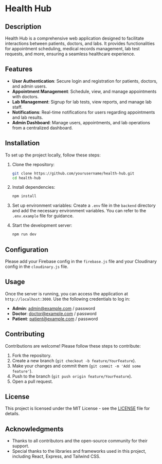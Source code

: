 # Health Hub

## Description
Health Hub is a comprehensive web application designed to facilitate interactions between patients, doctors, and labs. It provides functionalities for appointment scheduling, medical records management, lab test requests, and more, ensuring a seamless healthcare experience.

## Features
- **User Authentication**: Secure login and registration for patients, doctors, and admin users.
- **Appointment Management**: Schedule, view, and manage appointments with doctors.
- **Lab Management**: Signup for lab tests, view reports, and manage lab staff.
- **Notifications**: Real-time notifications for users regarding appointments and lab results.
- **Admin Dashboard**: Manage users, appointments, and lab operations from a centralized dashboard.

## Installation
To set up the project locally, follow these steps:

1. Clone the repository:
   ```bash
   git clone https://github.com/yourusername/health-hub.git
   cd health-hub
   ```

2. Install dependencies:
   ```bash
   npm install
   ```

3. Set up environment variables:
   Create a `.env` file in the `backend` directory and add the necessary environment variables. You can refer to the `.env.example` file for guidance.

4. Start the development server:
   ```bash
   npm run dev
   ```

## Configuration
Please add your Firebase config in the `firebase.js` file and your Cloudinary config in the `cloudinary.js` file.

## Usage
Once the server is running, you can access the application at `http://localhost:3000`. Use the following credentials to log in:
- **Admin**: admin@example.com / password
- **Doctor**: doctor@example.com / password
- **Patient**: patient@example.com / password

## Contributing
Contributions are welcome! Please follow these steps to contribute:
1. Fork the repository.
2. Create a new branch (`git checkout -b feature/YourFeature`).
3. Make your changes and commit them (`git commit -m 'Add some feature'`).
4. Push to the branch (`git push origin feature/YourFeature`).
5. Open a pull request.

## License
This project is licensed under the MIT License - see the [LICENSE](LICENSE) file for details.

## Acknowledgments
- Thanks to all contributors and the open-source community for their support.
- Special thanks to the libraries and frameworks used in this project, including React, Express, and Tailwind CSS.
